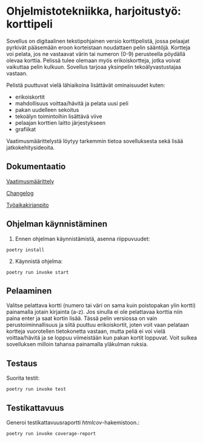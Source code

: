 # Ohjelmistotekniikka, harjoitustyö: korttipeli

Sovellus on digitaalinen tekstipohjainen versio korttipelistä, jossa pelaajat pyrkivät pääsemään eroon korteistaan noudattaen pelin sääntöjä. Kortteja voi pelata, jos ne vastaavat värin tai numeron (0-9) perusteella pöydällä olevaa korttia. Pelissä tulee olemaan myös erikoiskortteja, jotka voivat vaikuttaa pelin kulkuun. Sovellus tarjoaa yksinpelin tekoälyvastustajaa vastaan.

Pelistä puuttuvat vielä lähiaikoina lisättävät ominaisuudet kuten:
- erikoiskortit
- mahdollisuus voittaa/hävitä ja pelata uusi peli
- pakan uudelleen sekoitus
- tekoälyn toimintoihin lisättävä viive
- pelaajan korttien laitto järjestykseen
- grafiikat

Vaatimusmäärittelystä löytyy tarkemmin tietoa sovelluksesta sekä lisää jatkokehitysideoita. 

## Dokumentaatio

[Vaatimusmäärittely](https://github.com/honjen/ot-harjoitustyo/blob/main/dokumentaatio/vaatimusmaarittely.md)

[Changelog](https://github.com/honjen/ot-harjoitustyo/blob/main/dokumentaatio/changelog.md)

[Työaikakirjanpito](https://github.com/honjen/ot-harjoitustyo/blob/main/dokumentaatio/tuntikirjanpito.md)


## Ohjelman käynnistäminen

1. Ennen ohjelman käynnistämistä, asenna riippuvuudet:

```
poetry install
```

2. Käynnistä ohjelma:

```
poetry run invoke start
```

## Pelaaminen

Valitse pelattava kortti (numero tai väri on sama kuin poistopakan ylin kortti) painamalla jotain kirjainta (a-z). Jos sinulla ei ole pelattavaa korttia niin paina enter ja saat kortin lisää. Tässä pelin versiossa on vain perustoiminnallisuus ja siitä puuttuu erikoiskortit, joten voit vaan pelataan kortteja vuorotellen tietokonetta vastaan, mutta peliä ei voi vielä voittaa/hävitä ja se loppuu viimeistään kun pakan kortit loppuvat. Voit sulkea sovelluksen milloin tahansa painamalla yläkulman ruksia.

## Testaus

Suorita testit:

```
poetry run invoke test
```

## Testikattavuus

Generoi testikattavuusraportti _htmlcov_-hakemistoon.:

```
poetry run invoke coverage-report
```




